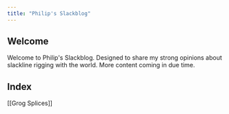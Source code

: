 ```yaml
---
title: "Philip's Slackblog"
---
```


## Welcome

Welcome to Philip's Slackblog. Designed to share my strong opinions about slackline rigging with the world. More content coming in due time.

## Index
[[Grog Splices]]